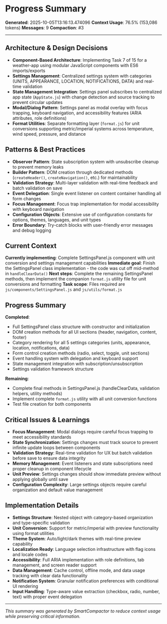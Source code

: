 # Progress Summary
**Generated**: 2025-10-05T13:16:13.474096
**Context Usage**: 76.5% (153,086 tokens)
**Messages**: 9
**Compaction**: #3

---

## Architecture & Design Decisions
- **Component-Based Architecture**: Implementing Task 7 of 15 for a weather-app using modular JavaScript components with ES6 imports/exports
- **Settings Management**: Centralized settings system with categories (UNITS, APPEARANCE, LOCATION, NOTIFICATIONS, DATA) and real-time validation
- **State Management Integration**: Settings panel subscribes to centralized app state (`AppState.js`) with change detection and source tracking to prevent circular updates
- **Modal/Dialog Pattern**: Settings panel as modal overlay with focus trapping, keyboard navigation, and accessibility features (ARIA attributes, role definitions)
- **Format Utilities**: Separate formatting layer (`format.js`) for unit conversions supporting metric/imperial systems across temperature, wind speed, pressure, and distance

## Patterns & Best Practices
- **Observer Pattern**: State subscription system with unsubscribe cleanup to prevent memory leaks
- **Builder Pattern**: DOM creation through dedicated methods (`createHeader()`, `createNavigation()`, etc.) for maintainability
- **Validation Strategy**: Multi-layer validation with real-time feedback and batch validation on save
- **Event Delegation**: Single event listener on content container handling all form changes
- **Focus Management**: Focus trap implementation for modal accessibility with keyboard navigation
- **Configuration Objects**: Extensive use of configuration constants for options, themes, languages, and unit types
- **Error Boundary**: Try-catch blocks with user-friendly error messages and debug logging

## Current Context
**Currently implementing**: Complete SettingsPanel.js component with unit conversion and settings management capabilities
**Immediate goal**: Finish the SettingsPanel class implementation - the code was cut off mid-method in `handleClearData()`
**Next steps**: Complete the remaining SettingsPanel methods, then implement the companion `format.js` utility file for unit conversions and formatting
**Task scope**: Files required are `js/components/SettingsPanel.js` and `js/utils/format.js`

## Progress Summary
**Completed**:
- Full SettingsPanel class structure with constructor and initialization
- DOM creation methods for all UI sections (header, navigation, content, footer)
- Category rendering for all 5 settings categories (units, appearance, location, notifications, data)
- Form control creation methods (radio, select, toggle, unit sections)
- Event handling system with delegation and keyboard support
- State management integration with subscription/unsubscription
- Settings validation framework structure

**Remaining**:
- Complete final methods in SettingsPanel.js (handleClearData, validation helpers, utility methods)
- Implement complete `format.js` utility with all unit conversion functions
- Test file creation for both components

## Critical Issues & Learnings
- **Focus Management**: Modal dialogs require careful focus trapping to meet accessibility standards
- **State Synchronization**: Settings changes must track source to prevent infinite update loops between components
- **Validation Strategy**: Real-time validation for UX but batch validation before save to ensure data integrity
- **Memory Management**: Event listeners and state subscriptions need proper cleanup in component lifecycle
- **Unit Preview**: Settings changes should show immediate preview without applying globally until save
- **Configuration Complexity**: Large settings objects require careful organization and default value management

## Implementation Details
- **Settings Structure**: Nested object with category-based organization and type-specific validation
- **Unit Conversion**: Support for metric/imperial with preview functionality using format utilities
- **Theme System**: Auto/light/dark themes with real-time preview capability
- **Localization Ready**: Language selection infrastructure with flag icons and locale codes
- **Accessibility**: Full ARIA implementation with role definitions, tab management, and screen reader support
- **Data Management**: Cache control, offline mode, and data usage tracking with clear data functionality
- **Notification System**: Granular notification preferences with conditional UI rendering
- **Input Handling**: Type-aware value extraction (checkbox, radio, number, text) with proper event delegation

---

*This summary was generated by SmartCompactor to reduce context usage while preserving critical information.*
